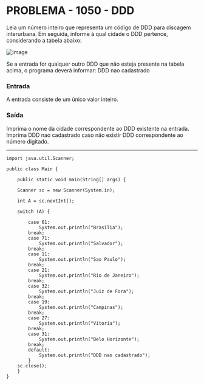 # PROBLEMA - 1050 - DDD

Leia um número inteiro que representa um código de DDD para discagem interurbana. Em seguida, informe à qual cidade o DDD pertence, considerando a tabela abaixo:

![image](https://user-images.githubusercontent.com/67755952/172598083-f6f2b226-5d60-49f4-b0f4-b730974dbde2.png)

Se a entrada for qualquer outro DDD que não esteja presente na tabela acima, o programa deverá informar:
DDD nao cadastrado

### Entrada
A entrada consiste de um único valor inteiro.

### Saída
Imprima o nome da cidade correspondente ao DDD existente na entrada. Imprima DDD nao cadastrado caso não existir DDD correspondente ao número digitado.

-------------------------------------------------------------------------------------------------------------------

```
import java.util.Scanner;

public class Main {
 
    public static void main(String[] args) {
        
    Scanner sc = new Scanner(System.in);
        
    int A = sc.nextInt();
        
    switch (A) {
        
        case 61:
            System.out.println("Brasilia");
        break;
        case 71:
            System.out.println("Salvador");
        break;
        case 11:
            System.out.println("Sao Paulo");
        break;
        case 21:
            System.out.println("Rio de Janeiro");
        break;
        case 32:
            System.out.println("Juiz de Fora");
        break;
        case 19:
            System.out.println("Campinas");
        break;
        case 27:
            System.out.println("Vitoria");
        break;
        case 31:
            System.out.println("Belo Horizonte");
        break;
        default:
            System.out.println("DDD nao cadastrado");
        }
    sc.close();
	}
}
```
